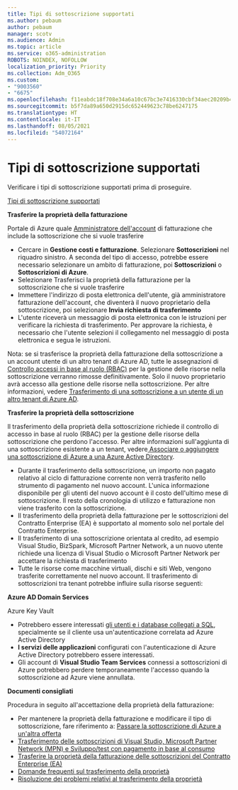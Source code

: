 ```yaml
---
title: Tipi di sottoscrizione supportati
ms.author: pebaum
author: pebaum
manager: scotv
ms.audience: Admin
ms.topic: article
ms.service: o365-administration
ROBOTS: NOINDEX, NOFOLLOW
localization_priority: Priority
ms.collection: Adm_O365
ms.custom:
- "9003560"
- "6675"
ms.openlocfilehash: f11eabdc18f708e34a6a10c67bc3e7416330cbf34aec20209b42252ffa0ab018
ms.sourcegitcommit: b5f7da89a650d2915dc652449623c78be6247175
ms.translationtype: HT
ms.contentlocale: it-IT
ms.lasthandoff: 08/05/2021
ms.locfileid: "54072164"
---
```

# <a name="supported-subscription-types"></a>Tipi di sottoscrizione supportati

Verificare i tipi di sottoscrizione supportati prima di proseguire.

[Tipi di sottoscrizione supportati](https://docs.microsoft.com/azure/billing/billing-subscription-transfer?WT.mc_id=Portal-Microsoft_Azure_Support#supported-subscription-types)

**Trasferire la proprietà della fatturazione**

Portale di Azure quale [Amministratore dell'account](https://ms.portal.azure.com/) di fatturazione che include la sottoscrizione che si vuole trasferire

- Cercare in **Gestione costi e fatturazione**. Selezionare **Sottoscrizioni** nel riquadro sinistro. A seconda del tipo di accesso, potrebbe essere necessario selezionare un ambito di fatturazione, poi **Sottoscrizioni** o **Sottoscrizioni di Azure**.
- Selezionare Trasferisci la proprietà della fatturazione per la sottoscrizione che si vuole trasferire
- Immettere l'indirizzo di posta elettronica dell'utente, già amministratore fatturazione dell'account, che diventerà il nuovo proprietario della sottoscrizione, poi selezionare **Invia richiesta di trasferimento**
- L'utente riceverà un messaggio di posta elettronica con le istruzioni per verificare la richiesta di trasferimento. Per approvare la richiesta, è necessario che l'utente selezioni il collegamento nel messaggio di posta elettronica e segua le istruzioni.

Nota: se si trasferisce la proprietà della fatturazione della sottoscrizione a un account utente di un altro tenant di Azure AD, tutte le assegnazioni di [Controllo accessi in base al ruolo (RBAC)](https://docs.microsoft.com/azure/role-based-access-control/overview?WT.mc_id=Portal-Microsoft_Azure_Support) per la gestione delle risorse nella sottoscrizione verranno rimosse definitivamente. Solo il nuovo proprietario avrà accesso alla gestione delle risorse nella sottoscrizione. Per altre informazioni, vedere [Trasferimento di una sottoscrizione a un utente di un altro tenant di Azure AD](https://docs.microsoft.com/azure/active-directory/managed-identities-azure-resources/known-issues?WT.mc_id=Portal-Microsoft_Azure_Support).

**Trasferire la proprietà della sottoscrizione**

Il trasferimento della proprietà della sottoscrizione richiede il controllo di accesso in base al ruolo (RBAC) per la gestione delle risorse della sottoscrizione che perdono l'accesso. Per altre informazioni sull'aggiunta di una sottoscrizione esistente a un tenant, vedere[ Associare o aggiungere una sottoscrizione di Azure a una Azure Active Directory](https://docs.microsoft.com/azure/active-directory/fundamentals/active-directory-how-subscriptions-associated-directory?WT.mc_id=Portal-Microsoft_Azure_Support).

- Durante il trasferimento della sottoscrizione, un importo non pagato relativo al ciclo di fatturazione corrente non verrà trasferito nello strumento di pagamento nel nuovo account. L'unica informazione disponibile per gli utenti del nuovo account è il costo dell'ultimo mese di sottoscrizione. Il resto della cronologia di utilizzo e fatturazione non viene trasferito con la sottoscrizione.
- Il trasferimento della proprietà della fatturazione per le sottoscrizioni del Contratto Enterprise (EA) è supportato al momento solo nel portale del Contratto Enterprise.
- Il trasferimento di una sottoscrizione orientata al credito, ad esempio Visual Studio, BizSpark, Microsoft Partner Network, a un nuovo utente richiede una licenza di Visual Studio o Microsoft Partner Network per accettare la richiesta di trasferimento
- Tutte le risorse come macchine virtuali, dischi e siti Web, vengono trasferite correttamente nel nuovo account. Il trasferimento di sottoscrizioni tra tenant potrebbe influire sulla risorse seguenti:

**Azure AD Domain Services**

Azure Key Vault

- Potrebbero essere interessati [gli utenti e i database collegati a SQL](https://docs.microsoft.com/azure/sql-database/sql-database-aad-authentication-configure?WT.mc_id=Portal-Microsoft_Azure_Support), specialmente se il cliente usa un'autenticazione correlata ad Azure Active Directory
- **I servizi delle applicazioni** configurati con l'autenticazione di Azure Active Directory potrebbero essere interessati.
- Gli account di **Visual Studio Team Services** connessi a sottoscrizioni di Azure potrebbero perdere temporaneamente l'accesso quando la sottoscrizione ad Azure viene annullata.

**Documenti consigliati**

Procedura in seguito all'accettazione della proprietà della fatturazione:

- Per mantenere la proprietà della fatturazione e modificare il tipo di sottoscrizione, fare riferimento a: [Passare la sottoscrizione di Azure a un'altra offerta](https://docs.microsoft.com/azure/billing/billing-how-to-switch-azure-offer?WT.mc_id=Portal-Microsoft_Azure_Support)
- [Trasferimento delle sottoscrizioni di Visual Studio, Microsoft Partner Network (MPN) e Sviluppo/test con pagamento in base al consumo](https://docs.microsoft.com/azure/billing/billing-subscription-transfer?WT.mc_id=Portal-Microsoft_Azure_Support#transferring-visual-studio-microsoft-partner-network-mpn-and-pay-as-you-go-devtest-subscriptions)
- [Trasferire la proprietà della fatturazione delle sottoscrizioni del Contratto Enterprise (EA)](https://docs.microsoft.com/azure/billing/billing-subscription-transfer?WT.mc_id=Portal-Microsoft_Azure_Support#transfer-billing-ownership-of-enterprise-agreement-ea-subscriptions)
- [Domande frequenti sul trasferimento della proprietà](https://docs.microsoft.com/azure/billing/billing-subscription-transfer?WT.mc_id=Portal-Microsoft_Azure_Support#frequently-asked-questions-faq-for-senders)
- [Risoluzione dei problemi relativi al trasferimento della proprietà](https://docs.microsoft.com/azure/billing/billing-subscription-transfer?WT.mc_id=Portal-Microsoft_Azure_Support#troubleshooting)